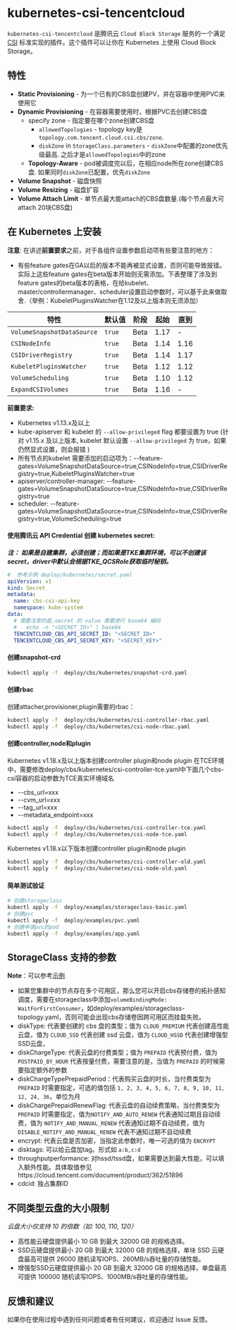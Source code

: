 # kubernetes-csi-tencentcloud

`kubernetes-csi-tencentcloud` 是腾讯云 `Cloud Block Storage` 服务的一个满足 [CSI](https://github.com/container-storage-interface/spec) 标准实现的插件。这个插件可以让你在 Kubernetes 上使用 Cloud Block Storage。

## 特性
* **Static Provisioning** - 为一个已有的CBS盘创建PV，并在容器中使用PVC来使用它
* **Dynamic Provisioning** - 在容器需要使用时，根据PVC去创建CBS盘
    * specify zone - 指定要在哪个zone创建CBS盘
        * `allowedTopologies` - topology key是`topology.com.tencent.cloud.csi.cbs/zone`.
        * `diskZone` in `StorageClass.parameters` - `diskZone`中配置的zone优先级最高. 之后才是`allowedTopologies`中的zone
    * **Topology-Aware** - pod被调度完以后，在相应node所在zone创建CBS盘. 如果同时`diskZone`已配置，优先`diskZone`
* **Volume Snapshot** - 磁盘快照
* **Volume Resizing** - 磁盘扩容
* **Volume Attach Limit** - 单节点最大能attach的CBS盘数量.(每个节点最大可attach 20块CBS盘)

## 在 Kubernetes 上安装

**注意**:
在讲述**前置要求**之前，对于各组件设置参数启动项有些要注意的地方：
- 有些feature gates在GA以后的版本不能再被显式设置，否则可能导致报错。实际上这些feature gates在beta版本开始则无需添加。下表整理了涉及到feature gates的beta版本的表格，在给kubelet、master/controllermanager、scheduler设置启动参数时，可以基于此来做取舍.（举例：KubeletPluginsWatcher在1.12及以上版本则无须添加）

| 特性                         | 默认值    | 阶段   | 起始   | 直到   |
| -------------------------- | ------ | ---- | ---- | ---- |
| `VolumeSnapshotDataSource` | `true` | Beta | 1.17 | -    |
| `CSINodeInfo`              | `true` | Beta | 1.14 | 1.16 |
| `CSIDriverRegistry`        | `true` | Beta | 1.14 | 1.17 |
| `KubeletPluginsWatcher`    | `true` | Beta | 1.12 | 1.12 |
| `VolumeScheduling`         | `true` | Beta | 1.10 | 1.12 |
| `ExpandCSIVolumes`         | `true` | Beta | 1.16 | - |

**前置要求:**

* Kubernetes v1.13.x及以上
* kube-apiserver 和 kubelet 的 `--allow-privileged` flag 都要设置为 true (针对 v1.15.x 及以上版本, kubelet 默认设置 `--allow-privileged` 为 true，如果仍然显式设置，则会报错 )
* 所有节点的kubelet 需要添加的启动项为：--feature-gates=VolumeSnapshotDataSource=true,CSINodeInfo=true,CSIDriverRegistry=true,KubeletPluginsWatcher=true
* apiserver/controller-manager:  --feature-gates=VolumeSnapshotDataSource=true,CSINodeInfo=true,CSIDriverRegistry=true
* scheduler: --feature-gates=VolumeSnapshotDataSource=true,CSINodeInfo=true,CSIDriverRegistry=true,VolumeScheduling=true



####  使用腾讯云 API Credential 创建 kubernetes secret:
***注： 如果是自建集群，必须创建；而如果是TKE集群环境，可以不创建该secret，driver中默认会根据TKE_QCSRole获取临时秘钥。***

```yaml
#  参考示例 deploy/kubernetes/secret.yaml
apiVersion: v1
kind: Secret
metadata:
  name: cbs-csi-api-key
  namespace: kube-system
data:
  # 需要注意的是,secret 的 value 需要进行 base64 编码
  #   echo -n "<SECRET_ID>" | base64
  TENCENTCLOUD_CBS_API_SECRET_ID: "<SECRET_ID>"
  TENCENTCLOUD_CBS_API_SECRET_KEY: "<SECRET_KEY>"
```

#### 创建snapshot-crd

```sh
kubectl apply -f  deploy/cbs/kubernetes/snapshot-crd.yaml
```

#### 创建rbac

创建attacher,provisioner,plugin需要的rbac：

```sh
kubectl apply -f  deploy/cbs/kubernetes/csi-controller-rbac.yaml
kubectl apply -f  deploy/cbs/kubernetes/csi-node-rbac.yaml
```

#### 创建controller,node和plugin
Kubernetes v1.18.x及以上版本创建controller plugin和node plugin
在TCE环境中，需要修改deploy/cbs/kubernetes/csi-controller-tce.yaml中下面几个cbs-csi容器的启动参数为TCE真实环境域名
- --cbs_url=xxx
- --cvm_url=xxx
- --tag_url=xxx
- --metadata_endpoint=xxx

```sh
kubectl apply -f  deploy/cbs/kubernetes/csi-controller-tce.yaml
kubectl apply -f  deploy/cbs/kubernetes/csi-node-tce.yaml
```

Kubernetes v1.18.x以下版本创建controller plugin和node plugin

```sh
kubectl apply -f  deploy/cbs/kubernetes/csi-controller-old.yaml
kubectl apply -f  deploy/cbs/kubernetes/csi-node-old.yaml
```

#### 简单测试验证

```sh
# 创建storageclass
kubectl apply -f  deploy/examples/storageclass-basic.yaml
# 创建pvc
kubectl apply -f  deploy/examples/pvc.yaml
# 创建申请pvc的pod
kubectl apply -f  deploy/examples/app.yaml
```


## StorageClass 支持的参数

**Note**：可以参考[示例](https://github.com/TencentCloud/kubernetes-csi-tencentcloud/blob/master/deploy/cbs/examples/storageclass-examples.yaml)

* 如果您集群中的节点存在多个可用区，那么您可以开启cbs存储卷的拓扑感知调度，需要在storageclass中添加`volumeBindingMode: WaitForFirstConsumer`，如deploy/examples/storageclass-topology.yaml，否则可能会出现cbs存储卷因跨可用区而挂载失败。
* diskType: 代表要创建的 cbs 盘的类型；值为 `CLOUD_PREMIUM` 代表创建高性能云盘，值为 `CLOUD_SSD` 代表创建 ssd 云盘，值为 `CLOUD_HSSD` 代表创建增强型SSD云盘，
* diskChargeType: 代表云盘的付费类型；值为 `PREPAID` 代表预付费，值为 `POSTPAID_BY_HOUR` 代表按量付费，需要注意的是，当值为 `PREPAID` 的时候需要指定额外的参数
* diskChargeTypePrepaidPeriod：代表购买云盘的时长，当付费类型为 `PREPAID` 时需要指定，可选的值包括 `1, 2, 3, 4, 5, 6, 7, 8, 9, 10, 11, 12, 24, 36`，单位为月
* diskChargePrepaidRenewFlag: 代表云盘的自动续费策略，当付费类型为 `PREPAID` 时需要指定，值为`NOTIFY_AND_AUTO_RENEW` 代表通知过期且自动续费，值为 `NOTIFY_AND_MANUAL_RENEW` 代表通知过期不自动续费，值为 `DISABLE_NOTIFY_AND_MANUAL_RENEW` 代表不通知过期不自动续费
* encrypt: 代表云盘是否加密，当指定此参数时，唯一可选的值为 `ENCRYPT`
* disktags: 可以给云盘加tag。形式如 `a:b,c:d`
* throughputperformance: 对hssd/tssd盘，如果需要达到最大性能，可以填入额外性能。具体取值参见https://cloud.tencent.com/document/product/362/51896
* cdcid: 独占集群ID

## 不同类型云盘的大小限制

*云盘大小仅支持 10 的倍数（如: 100, 110, 120）*
* 高性能云硬盘提供最小 10 GB 到最大 32000 GB 的规格选择。
* SSD云硬盘提供最小 20 GB 到最大 32000 GB 的规格选择，单块 SSD 云硬盘最高可提供 26000 随机读写IOPS、260MB/s吞吐量的存储性能。
* 增强型SSD云硬盘提供最小 20 GB 到最大 32000 GB 的规格选择，单盘最高可提供 100000 随机读写IOPS、1000MB/s吞吐量的存储性能。


## 反馈和建议
如果你在使用过程中遇到任何问题或者有任何建议，欢迎通过 Issue 反馈。
